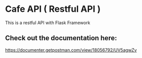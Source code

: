 # Cafe API ( Restful API ) ‌<br>

This is a restful API with  Flask Framework <br>

## Check out the documentation here: <br>
https://documenter.getpostman.com/view/18056792/UV5agwZv
